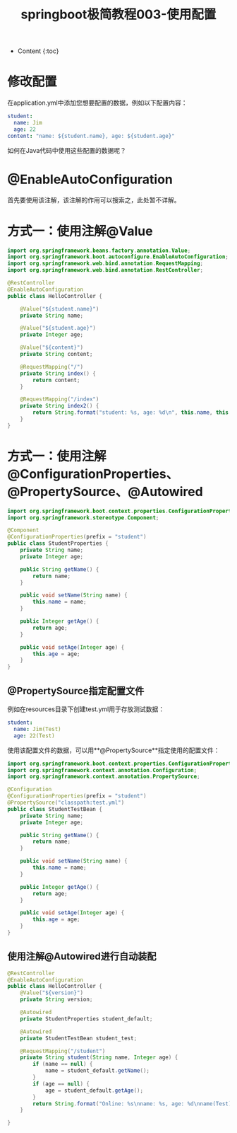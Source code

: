 ﻿---
layout:		post
category:	"springboot"
title:		"springboot极简教程003-使用配置"
tags:		[]
---
- Content
{:toc}

# 修改配置
在application.yml中添加您想要配置的数据，例如以下配置内容：
```yml
student:
  name: Jim
  age: 22
content: "name: ${student.name}, age: ${student.age}"
```
如何在Java代码中使用这些配置的数据呢？

# @EnableAutoConfiguration
首先要使用该注解，该注解的作用可以搜索之，此处暂不详解。

# 方式一：使用注解@Value
```java
import org.springframework.beans.factory.annotation.Value;
import org.springframework.boot.autoconfigure.EnableAutoConfiguration;
import org.springframework.web.bind.annotation.RequestMapping;
import org.springframework.web.bind.annotation.RestController;

@RestController
@EnableAutoConfiguration
public class HelloController {

    @Value("${student.name}")
    private String name;

    @Value("${student.age}")
    private Integer age;

    @Value("${content}")
    private String content;

    @RequestMapping("/")
    private String index() {
        return content;
    }

    @RequestMapping("/index")
    private String index2() {
        return String.format("student: %s, age: %d\n", this.name, this.age);
    }
}
```

# 方式一：使用注解@ConfigurationProperties、@PropertySource、@Autowired
```java
import org.springframework.boot.context.properties.ConfigurationProperties;
import org.springframework.stereotype.Component;

@Component
@ConfigurationProperties(prefix = "student")
public class StudentProperties {
    private String name;
    private Integer age;

    public String getName() {
        return name;
    }

    public void setName(String name) {
        this.name = name;
    }

    public Integer getAge() {
        return age;
    }

    public void setAge(Integer age) {
        this.age = age;
    }
}
```

## @PropertySource指定配置文件
例如在resources目录下创建test.yml用于存放测试数据：
```yml
student:
  name: Jim(Test)
  age: 22(Test)
```
使用该配置文件的数据，可以用**@PropertySource**指定使用的配置文件：
```java
import org.springframework.boot.context.properties.ConfigurationProperties;
import org.springframework.context.annotation.Configuration;
import org.springframework.context.annotation.PropertySource;

@Configuration
@ConfigurationProperties(prefix = "student")
@PropertySource("classpath:test.yml")
public class StudentTestBean {
    private String name;
    private Integer age;

    public String getName() {
        return name;
    }

    public void setName(String name) {
        this.name = name;
    }

    public Integer getAge() {
        return age;
    }

    public void setAge(Integer age) {
        this.age = age;
    }
}
```

## 使用注解@Autowired进行自动装配
```java
@RestController
@EnableAutoConfiguration
public class HelloController {
    @Value("${version}")
    private String version;

    @Autowired
    private StudentProperties student_default;

    @Autowired
    private StudentTestBean student_test;

    @RequestMapping("/student")
    private String student(String name, Integer age) {
        if (name == null) {
            name = student_default.getName();
        }
        if (age == null) {
            age = student_default.getAge();
        }
        return String.format("Online: %s\nname: %s, age: %d\nname(Test): %s, age(Test): %d", version, name, age, student_test.getName(), student_test.getAge());
    }

}
```